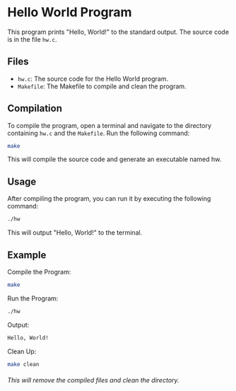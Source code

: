 # Hello World Program

This program prints "Hello, World!" to the standard output. The source code is in the file `hw.c`.

## Files
- `hw.c`: The source code for the Hello World program.
- `Makefile`: The Makefile to compile and clean the program.

## Compilation

To compile the program, open a terminal and navigate to the directory containing `hw.c` and the `Makefile`. Run the following command:

```sh
make
```

This will compile the source code and generate an executable named hw.

## Usage

After compiling the program, you can run it by executing the following command:

```sh
./hw
```

This will output "Hello, World!" to the terminal.

## Example

Compile the Program:

```sh
make
```

Run the Program:

```sh
./hw
```

Output:

```sh
Hello, World!
```

Clean Up:

```sh
make clean
```

###### This will remove the compiled files and clean the directory.

